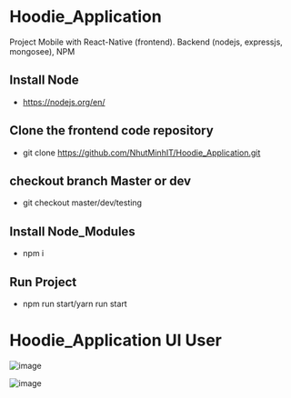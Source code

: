 # Hoodie_Application
Project Mobile with React-Native (frontend). Backend (nodejs, expressjs, mongosee), NPM


## Install Node

* https://nodejs.org/en/

## Clone the frontend code repository
* git clone https://github.com/NhutMinhIT/Hoodie_Application.git

## checkout branch Master or dev
* git checkout master/dev/testing

## Install Node_Modules
* npm i

## Run Project 
* npm run start/yarn run start


# Hoodie_Application UI User

![image](https://user-images.githubusercontent.com/90835621/223202887-7bfe555f-6088-4555-a81e-8b014584f2fe.png)

![image](https://user-images.githubusercontent.com/90835621/223202856-c05cfd06-f3e3-43e8-a039-310770597a44.png)


